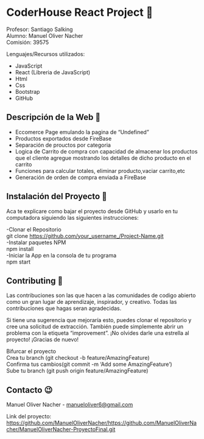 <h1 class="code-line" data-line-start=0 data-line-end=1 ><a id="CoderHouse_React_Project__0"></a>CoderHouse React Project 🚀</h1>
<p class="has-line-data" data-line-start="1" data-line-end="4">Profesor: Santiago Salking<br>
Alumno: Manuel Oliver Nacher<br>
Comisión: 39575</p>
<p class="has-line-data" data-line-start="5" data-line-end="6">Lenguajes/Recursos utilizados:</p>
<ul>
<li class="has-line-data" data-line-start="6" data-line-end="7">JavaScript</li>
<li class="has-line-data" data-line-start="7" data-line-end="8">React (Libreria de JavaScript)</li>
<li class="has-line-data" data-line-start="8" data-line-end="9">Html</li>
<li class="has-line-data" data-line-start="9" data-line-end="10">Css</li>
<li class="has-line-data" data-line-start="10" data-line-end="11">Bootstrap</li>
<li class="has-line-data" data-line-start="11" data-line-end="13">GitHub</li>
</ul>
<h2 class="code-line" data-line-start=13 data-line-end=14 ><a id="Descripcin_de_la_Web__13"></a>Descripción de la Web 👾</h2>
<ul>
<li class="has-line-data" data-line-start="14" data-line-end="15">Eccomerce Page emulando la pagina de “Undefined”</li>
<li class="has-line-data" data-line-start="15" data-line-end="16">Productos exportados desde FireBase</li>
<li class="has-line-data" data-line-start="16" data-line-end="17">Separación de prouctos por categoria</li>
<li class="has-line-data" data-line-start="17" data-line-end="18">Logica de Carrito de compra con capacidad de almacenar los productos que el cliente agregue mostrando los detalles de dicho producto en el carrito</li>
<li class="has-line-data" data-line-start="18" data-line-end="19">Funciones para calcular totales, eliminar producto,vaciar carrito,etc</li>
<li class="has-line-data" data-line-start="19" data-line-end="21">Generación de orden de compra enviada a FireBase</li>
</ul>
<h2 class="code-line" data-line-start=21 data-line-end=22 ><a id="Instalacin_del_Proyecto__21"></a>Instalación del Proyecto 🧠</h2>
<p class="has-line-data" data-line-start="22" data-line-end="23">Aca te explicare como bajar el proyecto desde GitHub y usarlo en tu computadora siguiendo las siguientes instrucciones:</p>
<p class="has-line-data" data-line-start="24" data-line-end="30">-Clonar el Repositorio<br>
git clone <a href="https://github.com/your_username_/Project-Name.git">https://github.com/your_username_/Project-Name.git</a><br>
-Instalar paquetes NPM<br>
npm install<br>
-Iniciar la App en la consola de tu programa<br>
npm start</p>
<h2 class="code-line" data-line-start=31 data-line-end=32 ><a id="Contributing__31"></a>Contributing 🦾</h2>
<p class="has-line-data" data-line-start="32" data-line-end="33">Las contribuciones son las que hacen a las comunidades de codigo abierto como un gran lugar de aprendizaje, inspirador, y creativo. Todas las contribuciones que hagas seran agradecidas.</p>
<p class="has-line-data" data-line-start="34" data-line-end="35">Si tiene una sugerencia que mejoraría esto, puedes clonar el repositorio y cree una solicitud de extracción. También puede simplemente abrir un problema con la etiqueta “improvement”. ¡No olvides darle una estrella al proyecto! ¡Gracias de nuevo!</p>
<p class="has-line-data" data-line-start="37" data-line-end="41">Bifurcar el proyecto<br>
Crea tu branch (git checkout -b feature/AmazingFeature)<br>
Confirma tus cambios(git commit -m ‘Add some AmazingFeature’)<br>
Sube tu branch (git push origin feature/AmazingFeature)</p>
<h2 class="code-line" data-line-start=42 data-line-end=43 ><a id="Contacto__42"></a>Contacto 😉</h2>
<p class="has-line-data" data-line-start="43" data-line-end="44">Manuel Oliver Nacher - <a href="mailto:manueloliver6@gmail.com">manueloliver6@gmail.com</a></p>
<p class="has-line-data" data-line-start="45" data-line-end="46">Link del proyecto: <a href="https://github.com/ManuelOliverNacher/https://github.com/ManuelOliverNacher/ManuelOliverNacher-ProyectoFinal.git">https://github.com/ManuelOliverNacher/https://github.com/ManuelOliverNacher/ManuelOliverNacher-ProyectoFinal.git</a></p>
